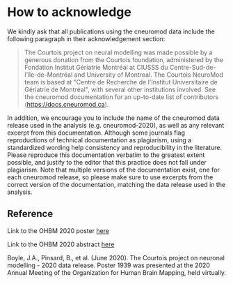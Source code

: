 # How to acknowledge

We kindly ask that all publications using the cneuromod data include the following paragraph in their acknowledgement section:
> The Courtois project on neural modelling was made possible by a generous donation from the Courtois foundation, administered by the Fondation Institut Gériatrie Montréal at CIUSSS du Centre-Sud-de-l’île-de-Montréal and University of Montreal. The Courtois NeuroMod team is based at "Centre de Recherche de l'Institut Universitaire de Gériatrie de Montréal", with several other institutions involved. See the cneuromod documentation for an up-to-date list of contributors (https://docs.cneuromod.ca).

In addition, we encourage you to include the name of the cneuromod data release used in the analysis (e.g. cneuromod-2020), as well as any relevant excerpt from this documentation. Although some journals flag reproductions of technical documentation as plagiarism, using a standardized wording help consistency and reproducibility in the literature. Please reproduce this documentation verbatim to the greatest extent possible, and justify to the editor that this practice does not fall under plagiarism. Note that multiple versions of the documentation exist, one for each cneuromod release, so please make sure to use excerpts from the correct version of the documentation, matching the data release used in the analysis.

## Reference

Link to the OHBM 2020 poster [here](./_static/posters/1939_BoylePinsard_OHBM2020.pdf)

Link to the OHBM 2020 abstract [here](./_static/abstracts/abstract_ohbm_cneuromod_release_2020.pdf)

Boyle, J.A., Pinsard, B., et al. (June 2020). The Courtois project on neuronal modelling - 2020 data release. Poster 1939 was presented at the 2020 Annual Meeting of the Organization for Human Brain Mapping, held virtually.
